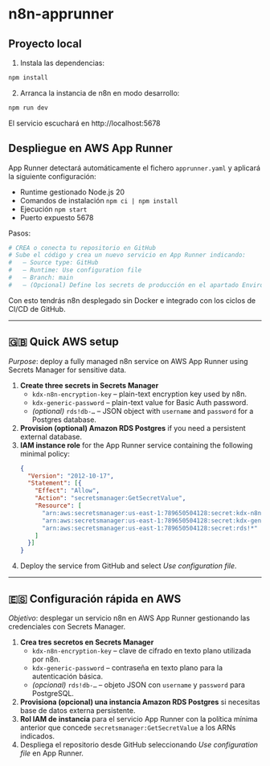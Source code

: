 # n8n-apprunner

## Proyecto local

1. Instala las dependencias:

```bash
npm install
```

2. Arranca la instancia de n8n en modo desarrollo:

```bash
npm run dev
```

El servicio escuchará en http://localhost:5678

## Despliegue en AWS App Runner

App Runner detectará automáticamente el fichero `apprunner.yaml` y aplicará la siguiente configuración:

- Runtime gestionado Node.js 20
- Comandos de instalación `npm ci | npm install`
- Ejecución `npm start`
- Puerto expuesto 5678

Pasos:

```bash
# CREA o conecta tu repositorio en GitHub
# Sube el código y crea un nuevo servicio en App Runner indicando:
#   – Source type: GitHub
#   – Runtime: Use configuration file
#   – Branch: main
#   – (Opcional) Define los secrets de producción en el apartado Environment variables / Secrets
```

Con esto tendrás n8n desplegado sin Docker e integrado con los ciclos de CI/CD de GitHub.

---

## 🇬🇧 Quick AWS setup

*Purpose*: deploy a fully managed n8n service on AWS App Runner using Secrets Manager for sensitive data.

1. **Create three secrets in Secrets Manager**
   * `kdx-n8n-encryption-key` – plain-text encryption key used by n8n.
   * `kdx-generic-password` – plain-text value for Basic Auth password.
   * *(optional)* `rds!db-…` – JSON object with `username` and `password` for a Postgres database.
2. **Provision (optional) Amazon RDS Postgres** if you need a persistent external database.
3. **IAM instance role** for the App Runner service containing the following minimal policy:
   ```json
   {
     "Version": "2012-10-17",
     "Statement": [{
       "Effect": "Allow",
       "Action": "secretsmanager:GetSecretValue",
       "Resource": [
         "arn:aws:secretsmanager:us-east-1:789650504128:secret:kdx-n8n-encryption-key-*",
         "arn:aws:secretsmanager:us-east-1:789650504128:secret:kdx-generic-password-*",
         "arn:aws:secretsmanager:us-east-1:789650504128:secret:rds!*"  
       ]
     }]
   }
   ```
4. Deploy the service from GitHub and select *Use configuration file*.

---

## 🇪🇸 Configuración rápida en AWS

*Objetivo*: desplegar un servicio n8n en AWS App Runner gestionando las credenciales con Secrets Manager.

1. **Crea tres secretos en Secrets Manager**
   * `kdx-n8n-encryption-key` – clave de cifrado en texto plano utilizada por n8n.
   * `kdx-generic-password` – contraseña en texto plano para la autenticación básica.
   * *(opcional)* `rds!db-…` – objeto JSON con `username` y `password` para PostgreSQL.
2. **Provisiona (opcional) una instancia Amazon RDS Postgres** si necesitas base de datos externa persistente.
3. **Rol IAM de instancia** para el servicio App Runner con la política mínima anterior que concede `secretsmanager:GetSecretValue` a los ARNs indicados.
4. Despliega el repositorio desde GitHub seleccionando *Use configuration file* en App Runner.